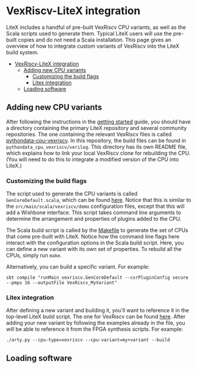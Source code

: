 # VexRiscv-LiteX integration
LiteX includes a handful of pre-built VexRiscv CPU variants, as well as the Scala scripts used to generate them. Typical LiteX users will use the pre-built copies and do not need a Scala installation. This page gives an overview of how to integrate custom variants of VexRiscv into the LiteX build system.

- [VexRiscv-LiteX integration](#vexriscv-litex-integration)
  - [Adding new CPU variants](#adding-new-cpu-variants)
    - [Customizing the build flags](#customizing-the-build-flags)
    - [Litex integration](#litex-integration)
  - [Loading software](#loading-software)

## Adding new CPU variants
After following the instructions in the [getting started](quickstart.md) guide, you should have a directory containing the primary LiteX repository and several community repositories. The one containing the relevant VexRiscv files is called [pythondata-cpu-vexriscv](https://github.com/litex-hub/pythondata-cpu-vexriscv). In this repository, the build files can be found in `pythondata_cpu_vexriscv/verilog`. This directory has its own README file, which explains how to link your local VexRiscv clone for rebuilding the CPU. (You will need to do this to integrate a modified version of the CPU into LiteX.)

### Customizing the build flags
The script used to generate the CPU variants is called `GenCoreDefault.scala`, which can be found [here](https://github.com/litex-hub/pythondata-cpu-vexriscv/blob/master/pythondata_cpu_vexriscv/verilog/src/main/scala/vexriscv/GenCoreDefault.scala). Notice that this is similar to the `src/main/scala/vexriscv/demo` configuration files, except that this will add a Wishbone interface. This script takes command line arguments to determine the arrangement and properties of plugins added to the CPU.

The Scala build script is called by the [Makefile](https://github.com/litex-hub/pythondata-cpu-vexriscv/blob/master/pythondata_cpu_vexriscv/verilog/Makefile) to generate the set of CPUs that come pre-built with LiteX. Notice how the command line flags here interact with the configuration options in the Scala build script. Here, you can define a new variant with its own set of properties. To rebuild all the CPUs, simply run `make`.

Alternatively, you can build a specific variant. For example:
```
sbt compile "runMain vexriscv.GenCoreDefault --csrPluginConfig secure --pmps 16 --outputFile VexRiscv_MyVariant"
```

### Litex integration
After defining a new variant and building it, you'll want to reference it in the top-level LiteX build script. The one for VexRiscv can be found [here](https://github.com/enjoy-digital/litex/blob/13979a43b716295f941cd85c1aac773a1fd217aa/litex/soc/cores/cpu/vexriscv/core.py). After adding your new variant by following the examples already in the file, you will be able to reference it from the FPGA synthesis scripts. For example:
```
./arty.py --cpu-type=vexriscv --cpu-variant=my+variant --build
```

## Loading software